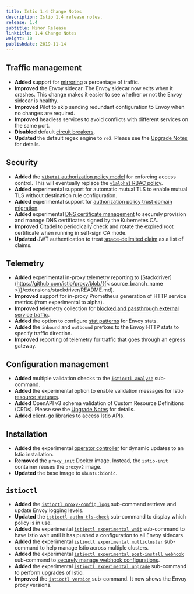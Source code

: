 ```yaml
---
title: Istio 1.4 Change Notes
description: Istio 1.4 release notes.
release: 1.4
subtitle: Minor Release
linktitle: 1.4 Change Notes
weight: 10
publishdate: 2019-11-14
---
```


## Traffic management

- **Added** support for [mirroring](/pt-br/docs/tasks/traffic-management/mirroring/) a percentage of traffic.
- **Improved** the Envoy sidecar. The Envoy sidecar now exits when it crashes. This change makes it easier to see whether or not the Envoy sidecar is healthy.
- **Improved** Pilot to skip sending redundant configuration to Envoy when no changes are required.
- **Improved** headless services to avoid conflicts with different services on the same port.
- **Disabled** default [circuit breakers](/pt-br/docs/tasks/traffic-management/circuit-breaking/).
- **Updated** the default regex engine to `re2`. Please see the [Upgrade Notes](/pt-br/news/releases/1.4.x/announcing-1.4/upgrade-notes) for details.

## Security

- **Added** the [`v1beta1` authorization policy model](/pt-br/blog/2019/v1beta1-authorization-policy/) for enforcing access control. This will eventually replace the [`v1alpha1` RBAC policy](https://archive.istio.io/1.4/docs/reference/config/security/istio.rbac.v1alpha1/).
- **Added** experimental support for automatic mutual TLS to enable mutual TLS without destination rule configuration.
- **Added** experimental support for [authorization policy trust domain migration](/pt-br/docs/tasks/security/authorization/authz-td-migration/).
- **Added** experimental [DNS certificate management](/pt-br/blog/2019/dns-cert/) to securely provision and manage DNS certificates signed by the Kubernetes CA.
- **Improved** Citadel to periodically check and rotate the expired root certificate when running in self-sign CA mode.
- **Updated** JWT authentication to treat [space-delimited claim](https://github.com/istio/istio/issues/13565) as a list of claims.

## Telemetry

- **Added** experimental in-proxy telemetry reporting to [Stackdriver](https://github.com/istio/proxy/blob/{{< source_branch_name >}}/extensions/stackdriver/README.md).
- **Improved** support for in-proxy Prometheus generation of HTTP service metrics (from experimental to alpha).
- **Improved** telemetry collection for [blocked and passthrough external service traffic](/pt-br/blog/2019/monitoring-external-service-traffic/).
- **Added** the option to configure [stat patterns](/pt-br/docs/reference/config/istio.mesh.v1alpha1/#MeshConfig) for Envoy stats.
- **Added** the `inbound` and `outbound` prefixes to the Envoy HTTP stats to specify traffic direction.
- **Improved** reporting of telemetry for traffic that goes through an egress gateway.

## Configuration management

- **Added** multiple validation checks to the [`istioctl analyze`](/pt-br/docs/ops/diagnostic-tools/istioctl-analyze/) sub-command.
- **Added** the experimental option to enable validation messages for Istio [resource statuses](/pt-br/docs/ops/diagnostic-tools/istioctl-analyze/#enabling-validation-messages-for-resource-status).
- **Added** OpenAPI v3 schema validation of Custom Resource Definitions (CRDs). Please see the [Upgrade Notes](/pt-br/news/releases/1.4.x/announcing-1.4/upgrade-notes) for details.
- **Added** [client-go](https://github.com/istio/client-go) libraries to access Istio APIs.

## Installation

- **Added** the experimental [operator controller](https://archive.istio.io/v1.23/docs/setup/install/operator/) for dynamic updates to an Istio installation.
- **Removed** the `proxy_init` Docker image. Instead, the `istio-init` container reuses the `proxyv2` image.
- **Updated** the base image to `ubuntu:bionic`.

## `istioctl`

- **Added** the [`istioctl proxy-config logs`](/pt-br/docs/reference/commands/istioctl/#istioctl-proxy-config-log) sub-command retrieve and update Envoy logging levels.
- **Updated** the [`istioctl authn tls-check`](https://archive.istio.io/v1.4/docs/reference/commands/istioctl/#istioctl-authn-tls-check) sub-command to display which policy is in use.
- **Added** the experimental [`istioctl experimental wait`](/pt-br/docs/reference/commands/istioctl/#istioctl-experimental-wait) sub-command to have Istio wait until it has pushed a configuration to all Envoy sidecars.
- **Added** the experimental [`istioctl experimental multicluster`](/pt-br/docs/reference/commands/istioctl/#istioctl-experimental-multicluster) sub-command to help manage Istio across multiple clusters.
- **Added** the experimental [`istioctl experimental post-install webhook`](/pt-br/docs/reference/commands/istioctl/#istioctl-experimental-post-install-webhook) sub-command to [securely manage webhook configurations](/pt-br/blog/2019/webhook/).
- **Added** the experimental [`istioctl experimental upgrade`](https://archive.istio.io/v1.4/docs/setup/upgrade/istioctl-upgrade/) sub-command to perform upgrades of Istio.
- **Improved** the [`istioctl version`](/pt-br/docs/reference/commands/istioctl/#istioctl-version) sub-command. It now shows the Envoy proxy versions.
